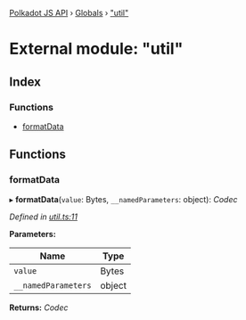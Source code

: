 [Polkadot JS API](../README.md) › [Globals](../globals.md) › ["util"](_util_.md)

# External module: "util"

## Index

### Functions

* [formatData](_util_.md#formatdata)

## Functions

###  formatData

▸ **formatData**(`value`: Bytes, `__namedParameters`: object): *Codec*

*Defined in [util.ts:11](https://github.com/polkadot-js/api/blob/e601ae27a1/packages/api-contract/src/util.ts#L11)*

**Parameters:**

Name | Type |
------ | ------ |
`value` | Bytes |
`__namedParameters` | object |

**Returns:** *Codec*
